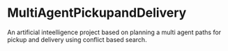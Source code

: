 # MultiAgentPickupandDelivery
An artificial inteelligence project based on planning a multi agent paths for pickup and delivery using conflict based search.

